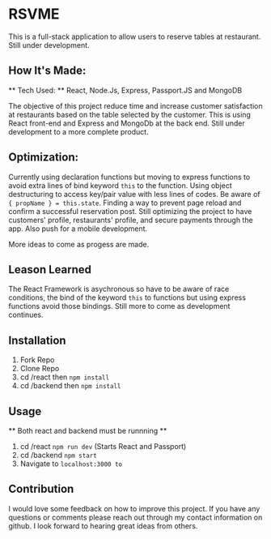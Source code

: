 # RSVME

This is a full-stack application to allow users to reserve tables at restaurant. Still under development.


## How It's Made:
** Tech Used: ** React, Node.Js, Express, Passport.JS and MongoDB

The objective of this project reduce time and increase customer satisfaction at restaurants based on the table selected by the customer. This is using React front-end and Express and MongoDb at the back end. Still under development to a more complete product.

## Optimization:

Currently using declaration functions but moving to express functions to avoid extra lines of bind keyword `this` to the function. Using object destructuring to access key/pair value with less lines of codes. Be aware of `{ propName } = this.state`. Finding a way to prevent page reload and confirm a successful reservation post. Still optimizing the project to have customers' profile, restaurants' profile, and secure payments through the app. Also push for a mobile development.

More ideas to come as progess are made.

## Leason Learned

The React Framework is asychronous so have to be aware of race conditions, the bind of the keyword `this` to functions but using express functions avoid those bindings. Still more to come as development continues.

## Installation

1. Fork Repo
2. Clone Repo
3. cd /react then `npm install`
4. cd /backend then `npm install`

## Usage

** Both react and backend must be runnning **
1. cd /react `npm run dev` (Starts React and Passport)
2. cd /backend `npm start`
3. Navigate to `localhost:3000 to`


## Contribution

I would love some feedback on how to improve this project. If you have any questions or comments please reach out through my contact information on github. I look forward to hearing great ideas from others.
